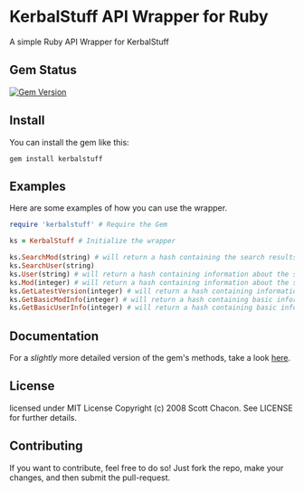 KerbalStuff API Wrapper for Ruby
==============

A simple Ruby API Wrapper for KerbalStuff


## Gem Status
[![Gem Version](https://badge.fury.io/rb/KerbalStuff.png)](http://badge.fury.io/rb/KerbalStuff)


## Install

You can install the gem like this:

    gem install kerbalstuff
  
    
## Examples

Here are some examples of how you can use the wrapper.

```ruby
require 'kerbalstuff' # Require the Gem
```

```ruby
ks = KerbalStuff # Initialize the wrapper

ks.SearchMod(string) # will return a hash containing the search results
ks.SearchUser(string)
ks.User(string) # will return a hash containing information about the specified user
ks.Mod(integer) # will return a hash containing information about the specified mod
ks.GetLatestVersion(integer) # will return a hash containing information about the last version released for the specified mod.
ks.GetBasicModInfo(integer) # will return a hash containing basic information about the mod - name, author, downloads, url, latest version
ks.GetBasicUserInfo(integer) # will return a hash containing basic information about the user - name, mods, irc nick, forum nick.
```

## Documentation
For a *slightly* more detailed version of the gem's methods, take a look [here](http://rubydoc.info/gems/KerbalStuff/0.1.2/frames).


## License

licensed under MIT License Copyright (c) 2008  Scott Chacon. See LICENSE for further details.


## Contributing

If you want to contribute, feel free to do so! 
Just fork the repo, make your changes, and then submit the pull-request.
